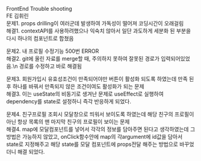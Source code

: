 FrontEnd Trouble shooting    
FE 김휘린   
문제1. props drilling이 여러군데 발생하여 가독성이 떨어져 코딩시간이 오래걸림    
해결1. contextAPI를 사용하려했으나 익숙치 않아서 일단 과도하게 세분화 된 부분을 다시 하나의 컴포넌트로 합쳤음   

문제2. 내 프로필 수정기능 500번 ERROR   
해결2. git에 올린 자료를 merge할 때, 주의하지 못하여 잘못된 경로가 입력되어있었음.\n  경로를 수정하고 바로 해결됨   

문제3. 회원가입시 유효성조건이 만족되어야만 버튼이 활성화 되도록 하였는데 만족 된 후 하나를 바꿔서 만족되지 않은 조건이여도 활성화가 되는 문제   
해결3. 이는 useState의 비동기로 생겨난 문제로 useEffect로 실행하여 dependency를 state로 설정하니 즉각 반응하게 되었다.   

문제4. 친구프로필 조회시 모달창으로 띄워서 보이도록 하였는데 해당 친구의 프로필이 아닌 항상 목록의 맨 마지막 친구의 프로필이 보이는 문제   
해결4. map에 모달컴포넌트를 넣어서 각각의 정보를 담아주면 된다고 생각하였는데 그 방법은 가능하지 않았고, onClick함수안에 map의 각argument에 id값을 담아서 state로 지정해주고 해당 state를 모달 컴포넌트에 props전달 해주는 방법으로 바꾸었더니 해결 되었다.   
